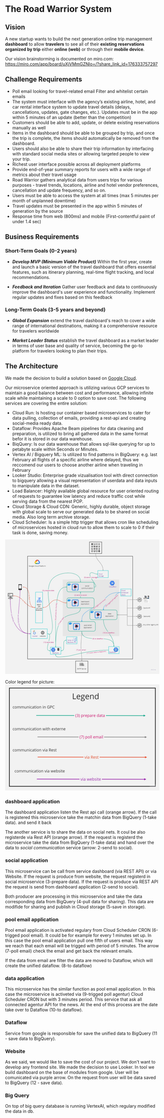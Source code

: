 
# The Road Warrior System

## Vision

A new startup wants to build the next generation online trip management __dashboard__ to allow __travelers__ to see all of their __existing reservations organized by trip__ either __online (web)__ or through their __mobile device__.

Our vision brainstorming is documented on miro.com:
https://miro.com/app/board/uXjVMmGZNIo=/?share_link_id=176333757297

## Challenge Requirements

- Poll email looking for travel-related email
Filter and whitelist certain emails
- The system must interface with the agency’s existing airline, hotel, and car rental interface system to update travel details (delays, cancellations, updates, gate changes, etc.). Updates must be in the app within 5 minutes of an update (better than the competition)
- Customers should be able to add, update, or delete existing reservations manually as well
- Items in the dashboard should be able to be grouped by trip, and once the trip is complete, the items should automatically be removed from the dashboard.
- Users should also be able to share their trip information by interfacing with standard social media sites or allowing targeted people to view your trip.
- Richest user interface possible across all deployment platforms
- Provide end-of-year summary reports for users with a wide range of metrics about their travel usage
- Road Warrior gathers analytical data from users trips for various purposes - travel trends, locations, airline and hotel vendor preferences, cancellation and update frequency, and so on.
- Users must be able to access the system at all times (max 5 minutes per month of unplanned downtime)
- Travel updates must be presented in the app within 5 minutes of generation by the source
- Response time from web (800ms) and mobile (First-contentful paint of under 1.4 sec)

## Business Requirements

### Short-Term Goals (0-2 years)

- *__Develop MVP (Minimum Viable Product)__* Within the first year, create and launch a basic version of the travel dashboard that offers essential features, such as itinerary planning, real-time flight tracking, and local recommendations.

- *__Feedback and Iteration__* Gather user feedback and data to continuously improve the dashboard's user experience and functionality. Implement regular updates and fixes based on this feedback

### Long-Term Goals (3-5 years and beyond)

- *__Global Expansion__* extend the travel dashboard's reach to cover a wide range of international destinations, making it a comprehensive resource for travelers worldwide

- *__Market Leader Status__* establish the travel dashboard as a market leader in terms of user base and quality of service, becoming the go-to platform for travelers looking to plan their trips.


## The Architecture

We made the decision to build a solution based on [Google Cloud](https://console.cloud.google.com/). 

Our microservice oriented approach is utilizing various GCP services to maintain a good balance between cost and performance, allowing infinite scale while maintaining a scale to 0 option to save cost. The following services are covering the entire solution:
* Cloud Run: Is hosting our container based microservices to cater for data pulling, collection of emails, providing a rest-api and creating social-media ready data.
* Dataflow: Provides Apache Beam pipelines for data cleaning and preparation, is utilized to bring all gathered data in the same format befor it is stored in our data warehouse.
* BiqQuery: Is our data warehouse that allows sql-like querying for up to petabyte scale within Seconds or Minutes.
* Vertex AI / Bigquery ML: Is utilized to find patterns in BigQuery: e.g. last February all flights of a specific airline where delayed, thus we reccomend our users to choose another airline when traveling in February
* Looker Studio: Enterprise grade vizualisation tool with direct connection to bigquery allowing a visual representation of userdata and data inputs to manipulate data in the dataset.
* Load Balancer: Highly available global resource for user oriented routing of requests to guarantee low latency and reduce traffic cost while serving data from the nearest POP.
* Cloud Storage & Cloud CDN: Generic, highly durable, object storage with global scale to serve our generated data to be shared on social media. Also long term archive storage.
* Cloud Scheduler: Is a simple http trigger that allows cron like scheduling of microservices hosted in cloud run to allow them to scale to 0 if their task is done, saving money.

![Alt text](./img/Infrastruktur.jpg)

Color legend for picture:
![Alt text](./img/Legend.jpg)

### dashboard application

The dashboard application listen the Rest api call (orange arrow). If the call is registered this microservice take the matchin data from BigQuery (1-take data). and send it back

The another service is to share the data on social nets. It coul be also registerde via Rest API (orange arrow). If the request is registerd the microservice take the data from BigQuery (1-take data) and hand over the data to *social communication* service (arrow: 2-send to social).

### social application

This microservice can be call from service dashboard (via REST API) or via Website. If the request is produce from website, the request registerd in social microservice (3-prepare data). If the request is produce via REST API the request is send from dashboard application (2-send to social).

Both producer are processing in this microservice and take the data corresponding data from BigQuery (4-pull data for sharing). This data are modifide for sharing and publish in Cloud storage (5-save in storage).

### pool email application

Pool email application is activated regulary from Cloud Scheduler CRON (6-trigged pool email). It could be for example for every 1 minutes set up. In this case the pool email application pull one fifth of users email. This way we reach that each email will be trigged with period of 5 minutes. The arrow (7-poll email) check the email and get back the relevant emails.

If the data from email are filter the data are moved to Dataflow, which will create the unified dataflow. (8-to dataflow)

### data application

This microservice has the similar function as pool email application. In this case the microservice is activeted via (9-trigged poll agentur) Cloud Scheduler CRON but with 3 minutes period. This service that ask all connected agentur API for the news. At the end of this process are the date take over to Dataflow (10-to dataflow).

### Dataflow

Service from google is responsible for save the unified data to BigQuery (11 - save data to BigQuery).

### Website

As we said, we would like to save the cost of our project. We don't want to develop any frontend site. We made the decision to use Looker. In tool we build dashboard on the base of modules from google. User will be comunicated via purple arrow. On the request from user will be data saved to BigQuery (12 - save data). 

### Big Query

On top of big query database is running VertexAI, which regulary modified the data in db.
